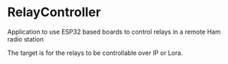 # RelayController
Application to use ESP32 based boards to control relays in a remote Ham radio station

The target is for the relays to be controllable over IP or Lora.
